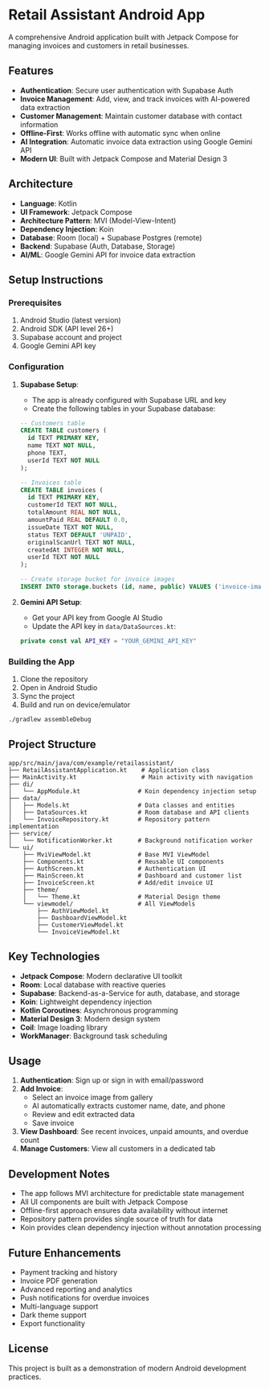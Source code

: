 # Retail Assistant Android App

A comprehensive Android application built with Jetpack Compose for managing invoices and customers in retail businesses.

## Features

- **Authentication**: Secure user authentication with Supabase Auth
- **Invoice Management**: Add, view, and track invoices with AI-powered data extraction
- **Customer Management**: Maintain customer database with contact information
- **Offline-First**: Works offline with automatic sync when online
- **AI Integration**: Automatic invoice data extraction using Google Gemini API
- **Modern UI**: Built with Jetpack Compose and Material Design 3

## Architecture

- **Language**: Kotlin
- **UI Framework**: Jetpack Compose
- **Architecture Pattern**: MVI (Model-View-Intent)
- **Dependency Injection**: Koin
- **Database**: Room (local) + Supabase Postgres (remote)
- **Backend**: Supabase (Auth, Database, Storage)
- **AI/ML**: Google Gemini API for invoice data extraction

## Setup Instructions

### Prerequisites

1. Android Studio (latest version)
2. Android SDK (API level 26+)
3. Supabase account and project
4. Google Gemini API key

### Configuration

1. **Supabase Setup**:
   - The app is already configured with Supabase URL and key
   - Create the following tables in your Supabase database:

   ```sql
   -- Customers table
   CREATE TABLE customers (
     id TEXT PRIMARY KEY,
     name TEXT NOT NULL,
     phone TEXT,
     userId TEXT NOT NULL
   );

   -- Invoices table
   CREATE TABLE invoices (
     id TEXT PRIMARY KEY,
     customerId TEXT NOT NULL,
     totalAmount REAL NOT NULL,
     amountPaid REAL DEFAULT 0.0,
     issueDate TEXT NOT NULL,
     status TEXT DEFAULT 'UNPAID',
     originalScanUrl TEXT NOT NULL,
     createdAt INTEGER NOT NULL,
     userId TEXT NOT NULL
   );

   -- Create storage bucket for invoice images
   INSERT INTO storage.buckets (id, name, public) VALUES ('invoice-images', 'invoice-images', true);
   ```

2. **Gemini API Setup**:
   - Get your API key from Google AI Studio
   - Update the API key in `data/DataSources.kt`:
   ```kotlin
   private const val API_KEY = "YOUR_GEMINI_API_KEY"
   ```

### Building the App

1. Clone the repository
2. Open in Android Studio
3. Sync the project
4. Build and run on device/emulator

```bash
./gradlew assembleDebug
```

## Project Structure

```
app/src/main/java/com/example/retailassistant/
├── RetailAssistantApplication.kt    # Application class
├── MainActivity.kt                  # Main activity with navigation
├── di/
│   └── AppModule.kt                # Koin dependency injection setup
├── data/
│   ├── Models.kt                   # Data classes and entities
│   ├── DataSources.kt              # Room database and API clients
│   └── InvoiceRepository.kt        # Repository pattern implementation
├── service/
│   └── NotificationWorker.kt       # Background notification worker
└── ui/
    ├── MviViewModel.kt             # Base MVI ViewModel
    ├── Components.kt               # Reusable UI components
    ├── AuthScreen.kt               # Authentication UI
    ├── MainScreen.kt               # Dashboard and customer list
    ├── InvoiceScreen.kt            # Add/edit invoice UI
    ├── theme/
    │   └── Theme.kt                # Material Design theme
    └── viewmodel/                  # All ViewModels
        ├── AuthViewModel.kt
        ├── DashboardViewModel.kt
        ├── CustomerViewModel.kt
        └── InvoiceViewModel.kt
```

## Key Technologies

- **Jetpack Compose**: Modern declarative UI toolkit
- **Room**: Local database with reactive queries
- **Supabase**: Backend-as-a-Service for auth, database, and storage
- **Koin**: Lightweight dependency injection
- **Kotlin Coroutines**: Asynchronous programming
- **Material Design 3**: Modern design system
- **Coil**: Image loading library
- **WorkManager**: Background task scheduling

## Usage

1. **Authentication**: Sign up or sign in with email/password
2. **Add Invoice**: 
   - Select an invoice image from gallery
   - AI automatically extracts customer name, date, and phone
   - Review and edit extracted data
   - Save invoice
3. **View Dashboard**: See recent invoices, unpaid amounts, and overdue count
4. **Manage Customers**: View all customers in a dedicated tab

## Development Notes

- The app follows MVI architecture for predictable state management
- All UI components are built with Jetpack Compose
- Offline-first approach ensures data availability without internet
- Repository pattern provides single source of truth for data
- Koin provides clean dependency injection without annotation processing

## Future Enhancements

- Payment tracking and history
- Invoice PDF generation
- Advanced reporting and analytics
- Push notifications for overdue invoices
- Multi-language support
- Dark theme support
- Export functionality

## License

This project is built as a demonstration of modern Android development practices.